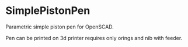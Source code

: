 # SimplePistonPen
Parametric simple piston pen for OpenSCAD.

Pen can be printed on 3d printer requires only orings and nib with feeder.
